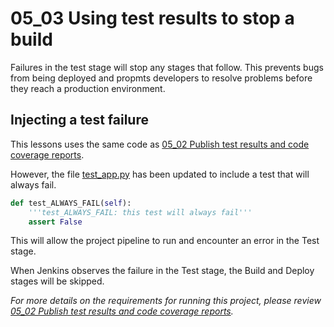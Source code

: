 # 05_03 Using test results to stop a build
Failures in the test stage will stop any stages that follow.  This prevents bugs from being deployed and propmts developers to resolve problems before they reach a production environment.

## Injecting a test failure
This lessons uses the same code as [05_02 Publish test results and code coverage reports](../05_02-publish-reports/README.md).

However, the file [test_app.py](./test_app.py) has been updated to include a test that will always fail.
```Python
def test_ALWAYS_FAIL(self):
    '''test_ALWAYS_FAIL: this test will always fail'''
    assert False
```

This will allow the project pipeline to run and encounter an error in the Test stage.

When Jenkins observes the failure in the Test stage, the Build and Deploy stages will be skipped.

*For more details on the requirements for running this project, please review [05_02 Publish test results and code coverage reports](../05_02-publish-reports/README.md).*

